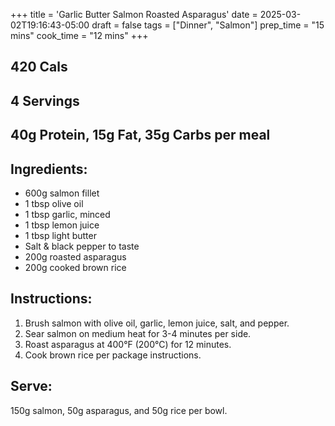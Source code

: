 +++
title = 'Garlic Butter Salmon Roasted Asparagus'
date = 2025-03-02T19:16:43-05:00
draft = false
tags = ["Dinner", "Salmon"]
prep_time = "15 mins"
cook_time = "12 mins"
+++


## 420 Cals
## 4 Servings
## 40g Protein, 15g Fat, 35g Carbs per meal

## Ingredients:
- 600g salmon fillet
- 1 tbsp olive oil
- 1 tbsp garlic, minced
- 1 tbsp lemon juice
- 1 tbsp light butter
- Salt & black pepper to taste
- 200g roasted asparagus
- 200g cooked brown rice

## Instructions:
1. Brush salmon with olive oil, garlic, lemon juice, salt, and pepper.
2. Sear salmon on medium heat for 3-4 minutes per side.
3. Roast asparagus at 400°F (200°C) for 12 minutes.
4. Cook brown rice per package instructions.

## Serve:
150g salmon, 50g asparagus, and 50g rice per bowl.
